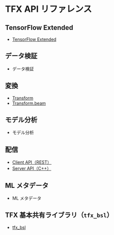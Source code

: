 # TFX API リファレンス

## TensorFlow Extended

- [TensorFlow Extended](https://www.tensorflow.org/tfx/api_docs/python/tfx)

## データ検証

- データ検証

## 変換

- [Transform](https://www.tensorflow.org/tfx/transform/api_docs/python/tft)
- [Transform.beam](https://www.tensorflow.org/tfx/transform/api_docs/python/tft_beam)

## モデル分析

- モデル分析

## 配信

- [Client API（REST）](https://www.tensorflow.org/tfx/serving/api_rest)
- [Server API（C++）](https://www.tensorflow.org/tfx/serving/api_docs/cc)

## ML メタデータ

- ML メタデータ

## TFX 基本共有ライブラリ（`tfx_bsl`）

- [tfx_bsl](https://www.tensorflow.org/tfx/tfx_bsl/api_docs/python/tfx_bsl/public)
